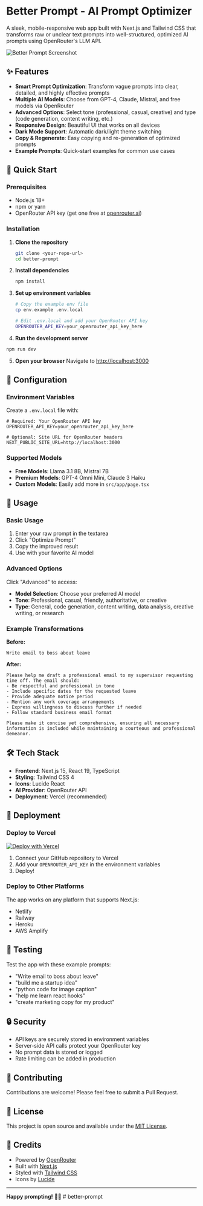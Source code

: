 # Better Prompt - AI Prompt Optimizer

A sleek, mobile-responsive web app built with Next.js and Tailwind CSS that transforms raw or unclear text prompts into well-structured, optimized AI prompts using OpenRouter's LLM API.

![Better Prompt Screenshot](https://via.placeholder.com/800x400?text=Better+Prompt+App)

## ✨ Features

- **Smart Prompt Optimization**: Transform vague prompts into clear, detailed, and highly effective prompts
- **Multiple AI Models**: Choose from GPT-4, Claude, Mistral, and free models via OpenRouter
- **Advanced Options**: Select tone (professional, casual, creative) and type (code generation, content writing, etc.)
- **Responsive Design**: Beautiful UI that works on all devices
- **Dark Mode Support**: Automatic dark/light theme switching
- **Copy & Regenerate**: Easy copying and re-generation of optimized prompts
- **Example Prompts**: Quick-start examples for common use cases

## 🚀 Quick Start

### Prerequisites

- Node.js 18+ 
- npm or yarn
- OpenRouter API key (get one free at [openrouter.ai](https://openrouter.ai))

### Installation

1. **Clone the repository**
   ```bash
   git clone <your-repo-url>
   cd better-prompt
   ```

2. **Install dependencies**
   ```bash
   npm install
   ```

3. **Set up environment variables**
   ```bash
   # Copy the example env file
   cp env.example .env.local
   
   # Edit .env.local and add your OpenRouter API key
   OPENROUTER_API_KEY=your_openrouter_api_key_here
   ```

4. **Run the development server**
```bash
npm run dev
   ```

5. **Open your browser**
   Navigate to [http://localhost:3000](http://localhost:3000)

## 🔧 Configuration

### Environment Variables

Create a `.env.local` file with:

```env
# Required: Your OpenRouter API key
OPENROUTER_API_KEY=your_openrouter_api_key_here

# Optional: Site URL for OpenRouter headers
NEXT_PUBLIC_SITE_URL=http://localhost:3000
```

### Supported Models

- **Free Models**: Llama 3.1 8B, Mistral 7B
- **Premium Models**: GPT-4 Omni Mini, Claude 3 Haiku
- **Custom Models**: Easily add more in `src/app/page.tsx`

## 📖 Usage

### Basic Usage

1. Enter your raw prompt in the textarea
2. Click "Optimize Prompt"
3. Copy the improved result
4. Use with your favorite AI model

### Advanced Options

Click "Advanced" to access:
- **Model Selection**: Choose your preferred AI model
- **Tone**: Professional, casual, friendly, authoritative, or creative
- **Type**: General, code generation, content writing, data analysis, creative writing, or research

### Example Transformations

**Before:**
```
Write email to boss about leave
```

**After:**
```
Please help me draft a professional email to my supervisor requesting time off. The email should:
- Be respectful and professional in tone
- Include specific dates for the requested leave
- Provide adequate notice period
- Mention any work coverage arrangements
- Express willingness to discuss further if needed
- Follow standard business email format

Please make it concise yet comprehensive, ensuring all necessary information is included while maintaining a courteous and professional demeanor.
```

## 🛠️ Tech Stack

- **Frontend**: Next.js 15, React 19, TypeScript
- **Styling**: Tailwind CSS 4
- **Icons**: Lucide React
- **AI Provider**: OpenRouter API
- **Deployment**: Vercel (recommended)

## 🚀 Deployment

### Deploy to Vercel

[![Deploy with Vercel](https://vercel.com/button)](https://vercel.com/new/clone?repository-url=https://github.com/your-username/better-prompt)

1. Connect your GitHub repository to Vercel
2. Add your `OPENROUTER_API_KEY` in the environment variables
3. Deploy!

### Deploy to Other Platforms

The app works on any platform that supports Next.js:
- Netlify
- Railway
- Heroku
- AWS Amplify

## 🧪 Testing

Test the app with these example prompts:

- "Write email to boss about leave"
- "build me a startup idea"
- "python code for image caption"
- "help me learn react hooks"
- "create marketing copy for my product"

## 🔒 Security

- API keys are securely stored in environment variables
- Server-side API calls protect your OpenRouter key
- No prompt data is stored or logged
- Rate limiting can be added in production

## 🤝 Contributing

Contributions are welcome! Please feel free to submit a Pull Request.

## 📄 License

This project is open source and available under the [MIT License](LICENSE).

## 💝 Credits

- Powered by [OpenRouter](https://openrouter.ai)
- Built with [Next.js](https://nextjs.org)
- Styled with [Tailwind CSS](https://tailwindcss.com)
- Icons by [Lucide](https://lucide.dev)

---

**Happy prompting!** 🚀✨
#   b e t t e r - p r o m p t 
 
 